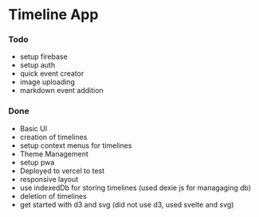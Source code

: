 # Timeline App

### Todo
- setup firebase
- setup auth
- quick event creator
- image uploading
- markdown event addition

### Done
- Basic UI
- creation of timelines
- setup context menus for timelines
- Theme Management
- setup pwa
- Deployed to vercel to test
- responsive layout
- use indexedDb for storing timelines (used dexie js for managaging db)
- deletion of timelines
- get started with d3 and svg (did not use d3, used svelte and svg)
